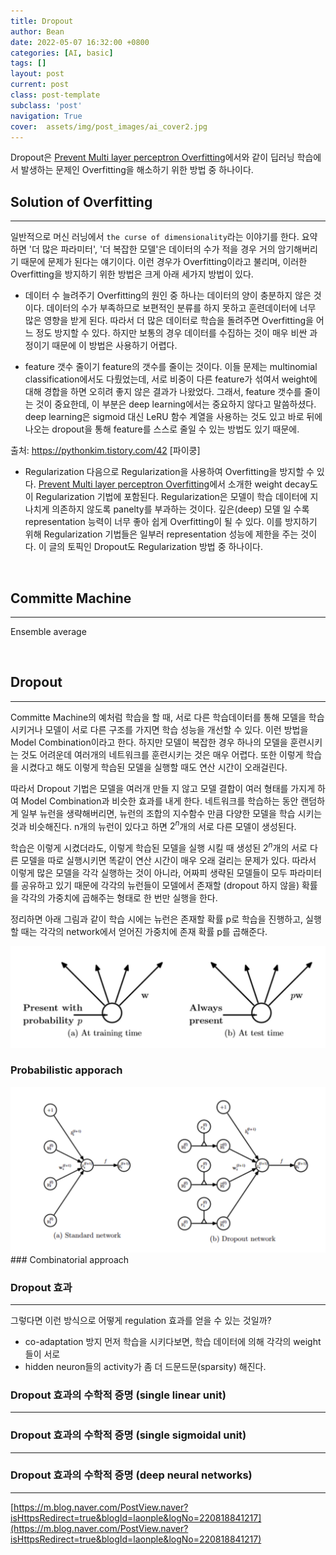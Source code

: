 ```yaml
---
title: Dropout
author: Bean
date: 2022-05-07 16:32:00 +0800
categories: [AI, basic]
tags: []
layout: post
current: post
class: post-template
subclass: 'post'
navigation: True
cover:  assets/img/post_images/ai_cover2.jpg
---
```


Dropout은 [Prevent Multi layer perceptron Overfitting]()에서와 같이 딥러닝 학습에서 발생하는 문제인 Overfitting을 해소하기 위한 방법 중 하나이다.

## Solution of Overfitting
---
일반적으로 머신 러닝에서 `the curse of dimensionality`라는 이야기를 한다. 요약하면 '더 많은 파라미터', '더 복잡한 모델'은 데이터의 수가 적을 경우 거의 암기해버리기 때문에 문제가 된다는 얘기이다.
이런 경우가 Overfitting이라고 불리며, 이러한 Overfitting을 방지하기 위한 방법은 크게 아래 세가지 방법이 있다.

* 데이터 수 늘려주기
Overfitting의 원인 중 하나는 데이터의 양이 충분하지 않은 것이다. 데이터의 수가 부족하므로 보편적인 분류를 하지 못하고 훈련데이터에 너무 많은 영향을 받게 된다. 따라서 더 많은 데이터로 학습을 돌려주면 Overfitting을 어느 정도 방지할 수 있다. 하지만 보통의 경우 데이터를 수집하는 것이 매우 비싼 과정이기 때문에 이 방법은 사용하기 어렵다.

* feature 갯수 줄이기
feature의 갯수를 줄이는 것이다. 이들 문제는 multinomial classification에서도 다뤘었는데, 서로 비중이 다른 feature가 섞여서 weight에 대해 경합을 하면 오히려 좋지 않은 결과가 나왔었다. 그래서, feature 갯수를 줄이는 것이 중요한데, 이 부분은 deep learning에서는 중요하지 않다고 말씀하셨다. deep learning은 sigmoid 대신 LeRU 함수 계열을 사용하는 것도 있고 바로 뒤에 나오는 dropout을 통해 feature를 스스로 줄일 수 있는 방법도 있기 때문에.

출처: https://pythonkim.tistory.com/42 [파이쿵]

* Regularization
다음으로 Regularization을 사용하여 Overfitting을 방지할 수 있다. [Prevent Multi layer perceptron Overfitting]()에서 소개한 weight decay도 이 Regularization 기법에 포함된다. Regularization은 모델이 학습 데이터에 지나치게 의존하지 않도록 panelty를 부과하는 것이다. 깊은(deep) 모델 일 수록 representation 능력이 너무 좋아 쉽게 Overfitting이 될 수 있다. 이를 방지하기 위해 Regularization 기법들은 일부러 representation 성능에 제한을 주는 것이다. 이 글의 토픽인 Dropout도 Regularization 방법 중 하나이다.

&nbsp;
## Committe Machine
---
Ensemble average

&nbsp;
## Dropout
---
Committe Machine의 예처럼 학습을 할 때, 서로 다른 학습데이터를 통해 모델을 학습시키거나 모델이 서로 다른 구조를 가지면 학습 성능을 개선할 수 있다. 이런 방법을 Model Combination이라고 한다.
하지만 모델이 복잡한 경우 하나의 모델을 훈련시키는 것도 어려운데 여러개의 네트워크를 훈련시키는 것은 매우 어렵다. 또한 이렇게 학습을 시켰다고 해도 이렇게 학습된 모델을 실행할 때도 연산 시간이 오래걸린다.

따라서 Dropout 기법은 모델을 여러개 만들 지 않고 모델 결합이 여러 형태를 가지게 하여 Model Combination과 비슷한 효과를 내게 한다. 네트워크를 학습하는 동안 랜덤하게 일부 뉴런을 생략해버리면, 뉴런의 조합의 지수함수 만큼 다양한 모델을 학습 시키는 것과 비슷해진다. n개의 뉴런이 있다고 하면 $2^{n}$개의 서로 다른 모델이 생성된다.

학습은 이렇게 시켰더라도, 이렇게 학습된 모델을 실행 시킬 때 생성된 $2^{n}$개의 서로 다른 모델을 따로 실행시키면 똑같이 연산 시간이 매우 오래 걸리는 문제가 있다. 따라서 이렇게 많은 모델을 각각 실행하는 것이 아니라, 어짜피 생략된 모델들이 모두 파라미터를 공유하고 있기 때문에 각각의 뉴런들이 모델에서 존재할 (dropout 하지 않을) 확률을 각각의 가중치에 곱해주는 형태로 한 번만 실행을 한다.

정리하면 아래 그림과 같이 학습 시에는 뉴런은 존재할 확률 p로 학습을 진행하고, 실행할 때는 각각의 network에서 얻어진 가중치에 존재 확률 p를 곱해준다.
<div style="text-align: left">
   <img src="/assets/img/post_images/dropout1.png" />
</div>

### Probabilistic apporach
<div style="text-align: left">
   <img src="/assets/img/post_images/dropout2.png" />
</div>
### Combinatorial approach

### Dropout 효과
---
그렇다면 이런 방식으로 어떻게 regulation 효과를 얻을 수 있는 것일까?

* co-adaptation 방지
먼저 학습을 시키다보면, 학습 데이터에 의해 각각의 weight들이 서로
* hidden neuron들의 activity가 좀 더 드문드문(sparsity) 해진다.

### Dropout 효과의 수학적 증명 (single linear unit)
---
### Dropout 효과의 수학적 증명 (single sigmoidal unit)
---
### Dropout 효과의 수학적 증명 (deep neural networks)
---

[https://m.blog.naver.com/PostView.naver?isHttpsRedirect=true&blogId=laonple&logNo=220818841217](https://m.blog.naver.com/PostView.naver?isHttpsRedirect=true&blogId=laonple&logNo=220818841217)